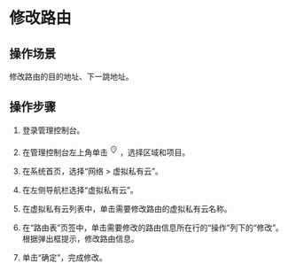 # 修改路由<a name="vpc_route_0011"></a>

## 操作场景<a name="s974a02c09b8e44f59dcc9335de2d030a"></a>

修改路由的目的地址、下一跳地址。

## 操作步骤<a name="sdec7a81b54b0476b8e37270f45edcca7"></a>

1.  登录管理控制台。


1.  在管理控制台左上角单击![](figures/icon-region.png)，选择区域和项目。
2.  在系统首页，选择“网络 \> 虚拟私有云”。
3.  在左侧导航栏选择“虚拟私有云”。
4.  在虚拟私有云列表中，单击需要修改路由的虚拟私有云名称。
5.  在“路由表”页签中，单击需要修改的路由信息所在行的“操作”列下的“修改”。根据弹出框提示，修改路由信息。
6.  单击“确定”，完成修改。

